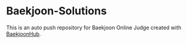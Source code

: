# Baekjoon-Solutions
This is an auto push repository for Baekjoon Online Judge created with [BaekjoonHub](https://github.com/BaekjoonHub/BaekjoonHub).
